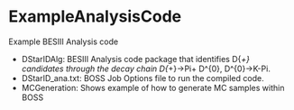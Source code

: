 # ExampleAnalysisCode
Example BESIII Analysis code
- DStarIDAlg: BESIII Analysis code package that identifies D{*+} candidates through the decay chain D{*+}->Pi+ D^{0}, D^{0}->K-Pi.
- DStarID_ana.txt: BOSS Job Options file to run the compiled code.
- MCGeneration: Shows example of how to generate MC samples within BOSS

